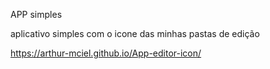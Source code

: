  APP simples

aplicativo simples com o icone das minhas pastas de edição

https://arthur-mciel.github.io/App-editor-icon/
